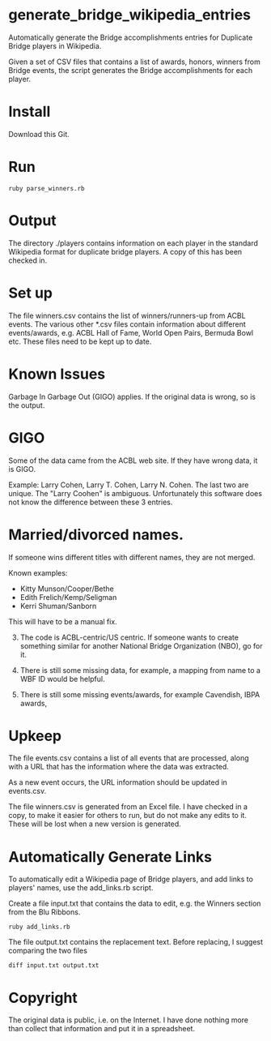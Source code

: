 generate_bridge_wikipedia_entries
=================================

Automatically generate the Bridge accomplishments entries for Duplicate Bridge players in Wikipedia.

Given a set of CSV files that contains a list of awards, honors, winners from Bridge events, the script generates the Bridge accomplishments for each player.

Install
==

Download this Git.


Run
==

    ruby parse_winners.rb


Output
==

The directory ./players contains information on each player in the standard Wikipedia format for duplicate bridge players. A copy of this has been checked in.

Set up
==

The file winners.csv contains the list of winners/runners-up from ACBL events. The various other *.csv files contain information about different events/awards, e.g. ACBL Hall of Fame, World Open Pairs, Bermuda Bowl etc. These files need to be kept up to date.

Known Issues
==

Garbage In Garbage Out (GIGO) applies. If the original data is wrong, so is the output.

GIGO
===

Some of the data came from the ACBL web site. If they have wrong data, it is GIGO.

Example: Larry Cohen, Larry T. Cohen, Larry N. Cohen. The last two are unique. The "Larry Coohen" is ambiguous. Unfortunately this software does not know the difference between these 3 entries.

Married/divorced names.
===

If someone wins different titles with different names, they are not merged.

Known examples:

  * Kitty Munson/Cooper/Bethe
  * Edith Frelich/Kemp/Seligman
  * Kerri Shuman/Sanborn

This will have to be a manual fix.

3. The code is ACBL-centric/US centric. If someone wants to create something similar for another National Bridge Organization (NBO), go for it.

4. There is still some missing data, for example, a mapping from name to a WBF ID would be helpful.

5. There is still some missing events/awards, for example Cavendish, IBPA awards,

Upkeep
==

The file events.csv contains a list of all events that are processed, along with a URL that has the information where the data was extracted.

As a new event occurs, the URL information should be updated in events.csv.

The file winners.csv is generated from an Excel file. I have checked in a copy, to make it easier for others to run, but do not make any edits to it. These will be lost when a new version is generated.

Automatically Generate Links
==

To automatically edit a Wikipedia page of Bridge players, and add links to players' names, use the add_links.rb script.

Create a file input.txt that contains the data to edit, e.g. the Winners section from the Blu Ribbons.

    ruby add_links.rb

The file output.txt contains the replacement text. Before replacing, I suggest comparing the two files

    diff input.txt output.txt

Copyright
==

The original data is public, i.e. on the Internet. I have done nothing more than collect that information and put it in a spreadsheet.

